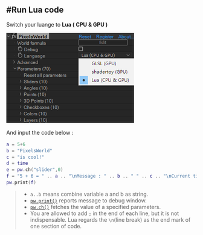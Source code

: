 #Run Lua code
---

Switch your luange to **Lua ( CPU & GPU )**


![LuaMode](LuaMode.png)


And input the code below : 
```lua:hello.lua
a = 5+6
b = "PixelsWorld"
c = "is cool!"
d = time
e = pw.ch("slider",0)
f = "5 + 6 = " .. a .. "\nMessage : " .. b .. " " .. c .. "\nCurrent time is : " .. d .. " (s)\nValue of slider0 is : " .. e
pw.print(f)
```

> - ``` a..b ``` means combine variable a and b as string.
> - [```pw.print()```](report.md) reports message to debug window. 
> - [```pw.ch()```](ch.md) fetches the value of a specified parameters.
> - You are allowed to add ```;``` in the end of each line, but it is not indispensable. Lua regards the ```\n```(line break) as the end mark of one section of code. 
